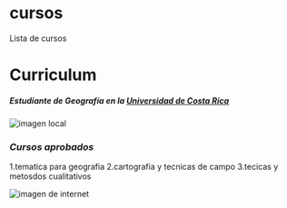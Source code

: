 # cursos
Lista de cursos
# Curriculum
##### ___Estudiante de Geografía en la___  [Universidad de Costa Rica](https://www.ucr.ac.cr/)
![imagen local](mundo.jpg)


### _Cursos aprobados_
1.tematica para geografia
2.cartografia y tecnicas de campo
3.tecicas y metosdos cualitativos

![imagen de internet](https://media.istockphoto.com/id/1281612114/es/vector/mapa-mundial-seperado-pa%C3%ADses-azules-con-blanco-esquema.jpg?s=612x612&w=0&k=20&c=_kGCyDR3Z-okY-QcHMf3LB4tviZwmeSiZTkFZKZoIs4=)
